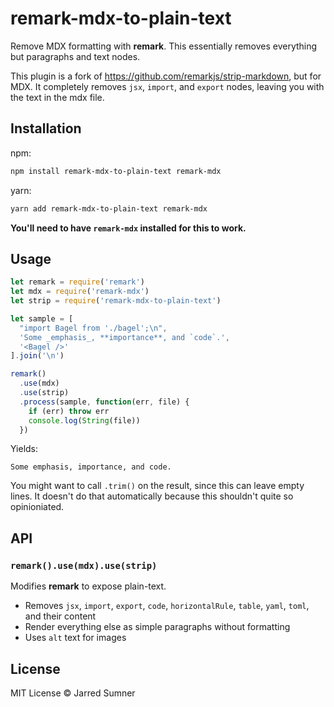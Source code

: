 # remark-mdx-to-plain-text

Remove MDX formatting with **remark**. This essentially removes
everything but paragraphs and text nodes.

This plugin is a fork of https://github.com/remarkjs/strip-markdown, but for MDX. It completely removes `jsx`, `import`, and `export` nodes, leaving you with the text in the mdx file.

## Installation

npm:

```bash
npm install remark-mdx-to-plain-text remark-mdx
```

yarn:

```bash
yarn add remark-mdx-to-plain-text remark-mdx
```

**You'll need to have `remark-mdx` installed for this to work.**

## Usage

```javascript
let remark = require('remark')
let mdx = require('remark-mdx')
let strip = require('remark-mdx-to-plain-text')

let sample = [
  "import Bagel from './bagel';\n",
  'Some _emphasis_, **importance**, and `code`.',
  '<Bagel />'
].join('\n')

remark()
  .use(mdx)
  .use(strip)
  .process(sample, function(err, file) {
    if (err) throw err
    console.log(String(file))
  })
```

Yields:

```text
Some emphasis, importance, and code.
```

You might want to call `.trim()` on the result, since this can leave empty lines. It doesn't do that automatically because this shouldn't quite so opinioniated.

## API

### `remark().use(mdx).use(strip)`

Modifies **remark** to expose plain-text.

- Removes `jsx`, `import`, `export`, `code`, `horizontalRule`, `table`, `yaml`, `toml`, and their
  content
- Render everything else as simple paragraphs without formatting
- Uses `alt` text for images

## License

MIT License © Jarred Sumner
